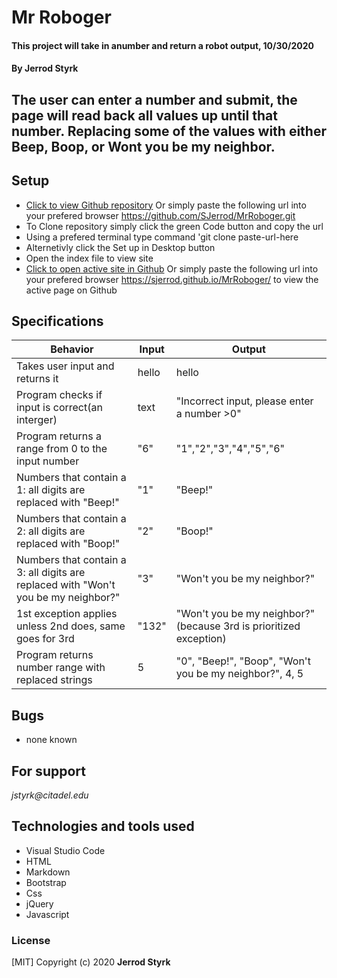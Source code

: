 # **Mr Roboger**

#### This project will take in anumber and return a robot output, 10/30/2020

#### **By Jerrod Styrk**

## The user can enter a number and submit, the page will read back all values up until that number. Replacing  some of the values with either Beep, Boop, or Wont you be my neighbor.

## Setup

- [Click to view Github repository](https://github.com/SJerrod/MrRoboger.git) Or simply paste the following url into your prefered browser https://github.com/SJerrod/MrRoboger.git
- To Clone repository simply click the green Code button and copy the url
- Using a prefered terminal type command 'git clone paste-url-here
- Alternetivly click the Set up in Desktop button
- Open the index file to view site
- [Click to open active site in Github](https://sjerrod.github.io/MrRoboger/) Or simply paste the following url into your prefered browser https://sjerrod.github.io/MrRoboger/ to view the active page on Github

## Specifications

| Behavior                                                        | Input     | Output    |
| --------------------------------------------------------------- | --------- | --------- |
| Takes user input and returns it | hello | hello |
| Program checks if input is correct(an interger) | text | "Incorrect input, please enter a number >0" |
| Program returns a range from 0 to the input number | "6" | "1","2","3","4","5","6" |
| Numbers that contain a 1: all digits are replaced with "Beep!" | "1" | "Beep!" |
| Numbers that contain a 2: all digits are replaced with "Boop!" | "2" | "Boop!" |
| Numbers that contain a 3: all digits are replaced with "Won't you be my neighbor?" | "3" | "Won't you be my neighbor?" |
| 1st exception applies unless 2nd does, same goes for 3rd | "132" | "Won't you be my neighbor?" (because 3rd is prioritized exception) |
| Program returns number range with replaced strings | 5 | "0", "Beep!", "Boop", "Won't you be my neighbor?", 4, 5 |

## Bugs

* none known

## For support

_jstyrk@citadel.edu_

## Technologies and tools used

- Visual Studio Code
- HTML
- Markdown
- Bootstrap
- Css
- jQuery
- Javascript

### License

[MIT] Copyright (c) 2020 **Jerrod Styrk**